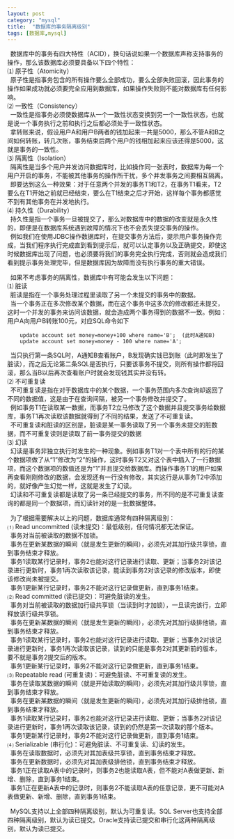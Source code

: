 ```yaml
---
layout: post
category: "mysql"
title:  "数据库的事务隔离级别"
tags: [数据库,mysql]
---
```


&#8194;数据库中的事务有四大特性（ACID），换句话说如果一个数据库声称支持事务的操作，那么该数据库必须要具备以下四个特性：  
⑴ 原子性（Atomicity）  
&#8194;原子性是指事务包含的所有操作要么全部成功，要么全部失败回滚，因此事务的操作如果成功就必须要完全应用到数据库，如果操作失败则不能对数据库有任何影响。  
⑵ 一致性（Consistency）   
&#8194;一致性是指事务必须使数据库从一个一致性状态变换到另一个一致性状态，也就是说一个事务执行之前和执行之后都必须处于一致性状态。  
&#8194;拿转账来说，假设用户A和用户B两者的钱加起来一共是5000，那么不管A和B之间如何转账，转几次账，事务结束后两个用户的钱相加起来应该还得是5000，这就是事务的一致性。  
⑶ 隔离性（Isolation）  
&#8194;隔离性是当多个用户并发访问数据库时，比如操作同一张表时，数据库为每一个用户开启的事务，不能被其他事务的操作所干扰，多个并发事务之间要相互隔离。  
&#8194;即要达到这么一种效果：对于任意两个并发的事务T1和T2，在事务T1看来，T2要么在T1开始之前就已经结束，要么在T1结束之后才开始，这样每个事务都感觉不到有其他事务在并发地执行。  
⑷ 持久性（Durability）  
&#8194;持久性是指一个事务一旦被提交了，那么对数据库中的数据的改变就是永久性的，即便是在数据库系统遇到故障的情况下也不会丢失提交事务的操作。   
&#8194;例如我们在使用JDBC操作数据库时，在提交事务方法后，提示用户事务操作完成，当我们程序执行完成直到看到提示后，就可以认定事务以及正确提交，即使这时候数据库出现了问题，也必须要将我们的事务完全执行完成，否则就会造成我们看到提示事务处理完毕，但是数据库因为故障而没有执行事务的重大错误。

&#8194;如果不考虑事务的隔离性，数据库中有可能会发生以下问题：  
⑴ 脏读  
&#8194;脏读是指在一个事务处理过程里读取了另一个未提交的事务中的数据。  
&#8194;当一个事务正在多次修改某个数据，而在这个事务中这多次的修改都还未提交，这时一个并发的事务来访问该数据，就会造成两个事务得到的数据不一致。例如：用户A向用户B转账100元，对应SQL命令如下

```
    update account set money=money+100 where name='B';  (此时A通知B)
    update account set money=money - 100 where name='A';
```
&#8194;当只执行第一条SQL时，A通知B查看账户，B发现确实钱已到账（此时即发生了脏读），而之后无论第二条SQL是否执行，只要该事务不提交，则所有操作都将回滚，那么当B以后再次查看账户时就会发现钱其实并没有转。    
⑵ 不可重复读   
&#8194;不可重复读是指在对于数据库中的某个数据，一个事务范围内多次查询却返回了不同的数据值，这是由于在查询间隔，被另一个事务修改并提交了。  
&#8194;例如事务T1在读取某一数据，而事务T2立马修改了这个数据并且提交事务给数据库，事务T1再次读取该数据就得到了不同的结果，发送了不可重复读。  
&#8194;不可重复读和脏读的区别是，脏读是某一事务读取了另一个事务未提交的脏数据，而不可重复读则是读取了前一事务提交的数据   
⑶ 幻读   
&#8194;幻读是事务非独立执行时发生的一种现象。例如事务T1对一个表中所有的行的某个数据项做了从“1”修改为“2”的操作，这时事务T2又对这个表中插入了一行数据项，而这个数据项的数值还是为“1”并且提交给数据库。而操作事务T1的用户如果再查看刚刚修改的数据，会发现还有一行没有修改，其实这行是从事务T2中添加的，就好像产生幻觉一样，这就是发生了幻读。  
&#8194;幻读和不可重复读都是读取了另一条已经提交的事务，所不同的是不可重复读查询的都是同一个数据项，而幻读针对的是一批数据整体。

&#8194;为了根据需要解决以上的问题，数据库通常有四种隔离级别：  
⑴ Read uncommitted (读未提交)：最低级别，任何情况都无法保证。    
&#8194;事务对当前被读取的数据不加锁。   
&#8194;事务在更新某数据的瞬间（就是发生更新的瞬间），必须先对其加行级共享锁，直到事务结束才释放。  
&#8194;事务1读取某行记录时，事务2也能对这行记录进行读取、更新；当事务2对该记录进行更新时，事务1再次读取该记录，能读到事务2对该记录的修改版本，即使该修改尚未被提交。  
&#8194;事务1更新某行记录时，事务2不能对这行记录做更新，直到事务1结束。  
⑵ Read committed (读已提交)：可避免脏读的发生。   
&#8194;事务对当前被读取的数据加行级共享锁（当读到时才加锁），一旦读完该行，立即释放该行级共享锁。   
&#8194;事务在更新某数据的瞬间（就是发生更新的瞬间），必须先对其加行级排他锁，直到事务结束才释放。  
&#8194;事务1读取某行记录时，事务2也能对这行记录进行读取、更新；当事务2对该记录进行更新时，事务1再次读取该记录，读到的只能是事务2对其更新前的版本，要不就是事务2提交后的版本。  
&#8194;事务1更新某行记录时，事务2不能对这行记录做更新，直到事务1结束。   
⑶ Repeatable read (可重复读)：可避免脏读、不可重复读的发生。    
&#8194;事务在读取某数据的瞬间（就是开始读取的瞬间），必须先对其加行级共享锁，直到事务结束才释放。   
&#8194;事务在更新某数据的瞬间（就是发生更新的瞬间），必须先对其加行级排他锁，直到事务结束才释放。   
&#8194;事务1读取某行记录时，事务2也能对这行记录进行读取、更新；当事务2对该记录进行更新时，事务1再次读取该记录，读到的仍然是第一次读取的那个版本。   
&#8194;事务1更新某行记录时，事务2不能对这行记录做更新，直到事务1结束。   
⑷ Serializable (串行化)：可避免脏读、不可重复读、幻读的发生。  
&#8194;事务在读取数据时，必须先对其加表级共享锁，直到事务结束才释放。  
&#8194;事务在更新数据时，必须先对其加表级排他锁，直到事务结束才释放。  
&#8194;事务1正在读取A表中的记录时，则事务2也能读取A表，但不能对A表做更新、新增、删除，直到事务1结束。  
&#8194;事务1正在更新A表中的记录时，则事务2不能读取A表的任意记录，更不可能对A表做更新、新增、删除，直到事务1结束。  

&#8194;MySQL支持以上全部四种隔离级别，默认为可重复读。SQL Server也支持全部四种隔离级别，默认为读已提交。Oracle支持读已提交和串行化这两种隔离级别，默认为读已提交。
